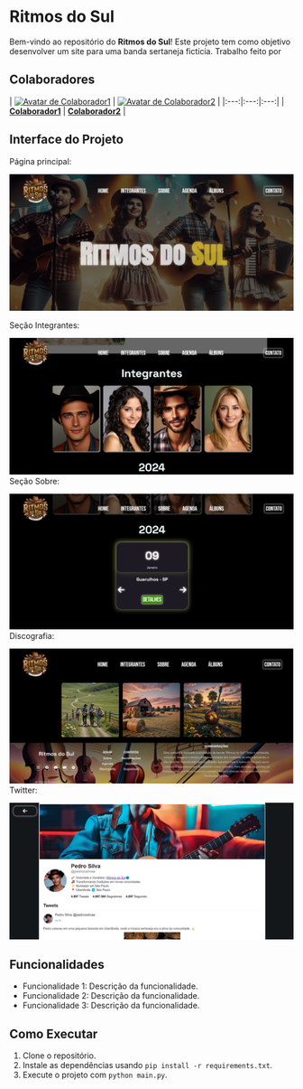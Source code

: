 # Ritmos do Sul

Bem-vindo ao repositório do **Ritmos do Sul**! Este projeto tem como objetivo desenvolver um site para uma banda sertaneja fictícia.
Trabalho feito por
## Colaboradores

| [![Avatar de Colaborador1](https://github.com/GiKassime.png?size=100)](https://github.com/GiKassime) | [![Avatar de Colaborador2](https://github.com/Gi.png?size=100)](https://github.com/username2) | 
|:---:|:---:|:---:|
| [**Colaborador1**](https://github.com/username1) | [**Colaborador2**](https://github.com/username2) | 

## Interface do Projeto

Página principal:

![Interface do Projeto](assets/projeto.png)

Seção Integrantes:

![Interface do Projeto](assets/integrantes.png)
Seção Sobre:

![Interface do Projeto](assets/agenda.png)
Discografia:

![Interface do Projeto](assets/discografia.png)
Twitter:

![Interface do Projeto](assets/twitter.png)

## Funcionalidades

- Funcionalidade 1: Descrição da funcionalidade.
- Funcionalidade 2: Descrição da funcionalidade.
- Funcionalidade 3: Descrição da funcionalidade.

## Como Executar

1. Clone o repositório.
2. Instale as dependências usando `pip install -r requirements.txt`.
3. Execute o projeto com `python main.py`.
